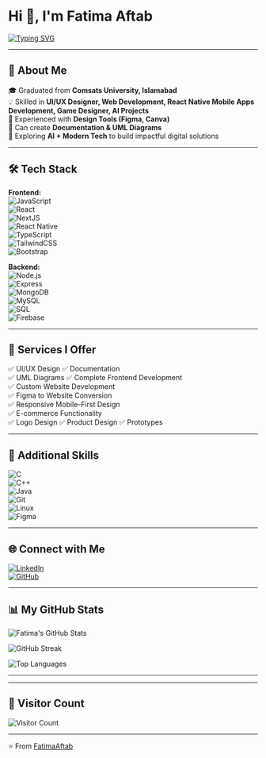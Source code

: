 # Hi 👋, I'm Fatima Aftab  

[![Typing SVG](https://readme-typing-svg.herokuapp.com?font=Fira+Code&size=22&pause=1000&color=6C63FF&center=true&vCenter=true&width=600&lines=Software+Engineer;Web+Developer;Mobile+App+Developer;Game+Designer;AI+Enthusiast;UI%2FUX+Designer)](https://git.io/typing-svg)  

---

## 🌟 About Me  
🎓 Graduated from **Comsats University, Islamabad**  
💡 Skilled in **UI/UX Designer, Web Development, React Native Mobile Apps Development, Game Designer, AI Projects**  
🎨 Experienced with **Design Tools (Figma, Canva)**  
📝 Can create **Documentation & UML Diagrams**  
🌱 Exploring **AI + Modern Tech** to build impactful digital solutions  

---

## 🛠️ Tech Stack  

**Frontend:**  
![JavaScript](https://img.shields.io/badge/-JavaScript-F7DF1E?style=flat&logo=javascript&logoColor=000)  
![React](https://img.shields.io/badge/-React-61DAFB?style=flat&logo=react&logoColor=000)  
![NextJS](https://img.shields.io/badge/-Next.js-000000?style=flat&logo=next.js&logoColor=fff)  
![React Native](https://img.shields.io/badge/-React%20Native-61DAFB?style=flat&logo=react&logoColor=000)  
![TypeScript](https://img.shields.io/badge/-TypeScript-3178C6?style=flat&logo=typescript&logoColor=fff)  
![TailwindCSS](https://img.shields.io/badge/-TailwindCSS-38B2AC?style=flat&logo=tailwind-css&logoColor=fff)  
![Bootstrap](https://img.shields.io/badge/-Bootstrap-7952B3?style=flat&logo=bootstrap&logoColor=fff)  

**Backend:**  
![Node.js](https://img.shields.io/badge/-Node.js-339933?style=flat&logo=node.js&logoColor=fff)  
![Express](https://img.shields.io/badge/-Express-000000?style=flat&logo=express&logoColor=fff)  
![MongoDB](https://img.shields.io/badge/-MongoDB-47A248?style=flat&logo=mongodb&logoColor=fff)  
![MySQL](https://img.shields.io/badge/-MySQL-4479A1?style=flat&logo=mysql&logoColor=fff)  
![SQL](https://img.shields.io/badge/-SQL-003B57?style=flat&logo=postgresql&logoColor=fff)  
![Firebase](https://img.shields.io/badge/-Firebase-FFCA28?style=flat&logo=firebase&logoColor=000)  

---

## 🚀 Services I Offer  
✅ UI/UX Design
✅ Documentation  
✅ UML Diagrams 
✅ Complete Frontend Development  
✅ Custom Website Development  
✅ Figma to Website Conversion  
✅ Responsive Mobile-First Design   
✅ E-commerce Functionality  
✅ Logo Design
✅ Product Design
✅ Prototypes  

---

## 🎨 Additional Skills  
![C](https://img.shields.io/badge/-C-00599C?style=flat&logo=c&logoColor=fff)  
![C++](https://img.shields.io/badge/-C++-00599C?style=flat&logo=c%2B%2B&logoColor=fff)  
![Java](https://img.shields.io/badge/-Java-007396?style=flat&logo=java&logoColor=fff)  
![Git](https://img.shields.io/badge/-Git-F05032?style=flat&logo=git&logoColor=fff)  
![Linux](https://img.shields.io/badge/-Linux-FCC624?style=flat&logo=linux&logoColor=000)  
![Figma](https://img.shields.io/badge/-Figma-F24E1E?style=flat&logo=figma&logoColor=fff)  

---

## 🌐 Connect with Me  
[![LinkedIn](https://img.shields.io/badge/LinkedIn-%230077B5.svg?&style=flat&logo=linkedin&logoColor=white)](https://www.linkedin.com/in/fatima-aftab-1b76b027a/)   
[![GitHub](https://img.shields.io/badge/GitHub-%2312100E.svg?&style=flat&logo=github&logoColor=white)](https://github.com/FatimaAftab)  

---

## 📊 My GitHub Stats  
![Fatima's GitHub Stats](https://github-readme-stats.vercel.app/api?username=FatimaAftab&show_icons=true&theme=tokyonight)  

![GitHub Streak](https://github-readme-streak-stats.herokuapp.com/?user=FatimaAftab&theme=tokyonight)  

![Top Languages](https://github-readme-stats.vercel.app/api/top-langs/?username=FatimaAftab&layout=compact&theme=tokyonight)  

---


---

## 👀 Visitor Count  
![Visitor Count](https://komarev.com/ghpvc/?username=FatimaAftab&color=blueviolet&style=flat-square)  

---
⭐ From [FatimaAftab](https://github.com/FatimaAftab)
